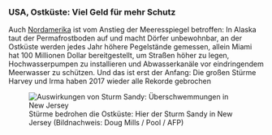 ### USA, Ostküste: Viel Geld für mehr Schutz

Auch [Nordamerika](https://correctiv.org/recherchen/klima/artikel/2017/07/28/steigende-meere-uebersicht-nordamerika/) ist vom Anstieg der Meeresspiegel betroffen: In Alaska taut der Permafrostboden auf und macht Dörfer unbewohnbar, an der Ostküste werden jedes Jahr höhere Pegelstände gemessen, allein Miami hat 100 Millionen Dollar bereitgestellt, um Straßen höher zu legen, Hochwasserpumpen zu installieren und Abwasserkanäle vor eindringendem Meerwasser zu schützen. Und das ist erst der Anfang: Die großen Stürme Harvey und Irma haben 2017 wieder alle Rekorde gebrochen

<figure>
  <img alt="Auswirkungen von Sturm Sandy: Überschwemmungen in New Jersey" src="https://correctiv.org/media/public/c2/c0/c2c06104-1851-49e9-a182-9f8b0c3628f1/hurricane_sandy_en.jpg" />
  <figcaption>
    Stürme bedrohen die Ostküste: Hier der Sturm Sandy in New Jersey
    (Bildnachweis:&nbsp;Doug&nbsp;Mills&nbsp;/&nbsp;Pool&nbsp;/&nbsp;AFP)
  </figcaption>
</figure>
